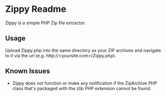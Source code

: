 # Zippy Readme

Zippy is a simple PHP Zip file extractor.

## Usage

Upload Zippy.php into the same directory as your ZIP archives and navigate to it via the url (e.g. http://<yoursite.com>/Zippy.php).


## Known Issues

- Zippy does not function or make any notification if the ZipArchive PHP class that's packaged with the zlib PHP extension cannot be found.